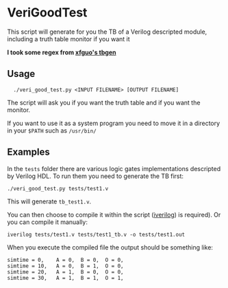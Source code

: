 # VeriGoodTest
This script will generate for you the TB of a Verilog descripted module, including a truth table monitor if you want it

**I took some regex from [xfguo's tbgen](https://github.com/xfguo/tbgen/blob/master/tbgen.py)**



## Usage

```
  ./veri_good_test.py <INPUT FILENAME> [OUTPUT FILENAME]
```
The script will ask you if you want the truth table and if you want the monitor.

If you want to use it as a system program you need to move it in a directory in your `$PATH` such as `/usr/bin/`


## Examples
In the `tests` folder there are various logic gates implementations descripted by Verilog HDL. 
To run them you need to generate the TB first:

```
./veri_good_test.py tests/test1.v
```
This will generate `tb_test1.v`.

You can then choose to compile it within the script ([iverilog](https://github.com/steveicarus/iverilog)) is required).
Or you can compile it manually:
```
iverilog tests/test1.v tests/test1_tb.v -o tests/test1.out
```


When you execute the compiled file the output should be something like:
```
simtime = 0,    A = 0,  B = 0,  O = 0,
simtime = 10,   A = 0,  B = 1,  O = 0,
simtime = 20,   A = 1,  B = 0,  O = 0,
simtime = 30,   A = 1,  B = 1,  O = 1,
```
